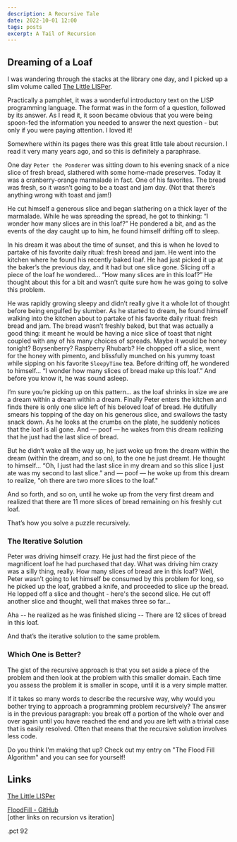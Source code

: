 ```yaml
---
description: A Recursive Tale
date: 2022-10-01 12:00
tags: posts
excerpt: A Tail of Recursion
---
```

## Dreaming of a Loaf

I was wandering through the stacks at the library one day, and I picked up a slim volume called 
[The Little LISPer](https://mitpress.mit.edu/books/little-lisper-trade-edition).

Practically a pamphlet, it was a wonderful introductory text on the LISP programming language. The format was in the form of a question, followed by its answer. As I read it, it soon became obvious that you were being spoon-fed the information you needed to answer the next question - but only if you were paying attention. I loved it!

 Somewhere within its pages there was this great little tale about recursion. I read it very many years ago, and so this is definitely a paraphrase.

One day `Peter the Ponderer` was sitting down to his evening snack of a nice slice of fresh bread, slathered with some home-made preserves. Today it was a cranberry-orange marmalade in fact.  One of his favorites. The bread was fresh, so it wasn’t going to be a toast and jam day. (Not that there’s anything wrong with toast and jam!)

He cut himself a generous slice and began slathering on a thick layer of the marmalade. While he was spreading the spread, he got to thinking: “I wonder how many slices are in this loaf?” He pondered a bit, and as the events of the day caught up to him, he found himself drifting off to sleep.

In his dream it was about the time of sunset, and this is when he loved to partake of his favorite daily ritual: fresh bread and jam.  He went into the kitchen where he found his recently baked loaf. He had just picked it up at the baker’s the previous day, and it had but one slice gone.  Slicing off a piece of the loaf he wondered… “How many slices are in this loaf?” He thought about this for a bit and wasn’t quite sure how he was going to solve this problem. 

He was rapidly growing sleepy and didn’t really give it a whole lot of thought before being engulfed by slumber. As he started to dream, he found himself walking into the kitchen about to partake of his favorite daily ritual: fresh bread and jam. The bread wasn’t freshly baked, but that was actually a good thing: it meant he would be having a nice slice of toast that night coupled with any of his many choices of spreads. Maybe it would be honey tonight? Boysenberry?  Raspberry Rhubarb?  He chopped off a slice, went for the honey with pimento, and blissfully munched on his yummy toast while sipping on his favorite `SleepyTime` tea.  Before drifting off, he wondered to himself… “I wonder how many slices of bread make up this loaf.” And before you know it, he was sound asleep.

I’m sure you’re picking up on this pattern… as the loaf shrinks in size we are a dream within a dream within a dream. Finally Peter enters the kitchen and finds there is only one slice left of his beloved loaf of bread. He dutifully smears his topping of the day on his generous slice, and swallows the tasty snack down. As he looks at the crumbs on the plate, he suddenly notices that the loaf is all gone. And — poof — he wakes from this dream realizing that he just had the last slice of bread.

But he didn’t wake all the way up, he just woke up from the dream within the dream (within the dream, and so on), to the one he just dreamt. He thought to himself… “Oh, I just had the last slice in my dream and so this slice I just ate was my second to last slice.” and — poof — he woke up from this dream to realize, "oh there are two more slices to the loaf." 

And so forth, and so on, until he woke up from the very first dream and realized that there are 11 more slices of bread remaining on his freshly cut loaf.

That’s how you solve a puzzle recursively.

### The Iterative Solution

Peter was driving himself crazy.  He just had the first piece of the magnificent loaf he had purchased that day. What was driving him crazy was a silly thing, really. How many slices of bread are in this loaf?  Well, Peter wasn’t going to let himself be consumed by this problem for long, so he picked up the loaf, grabbed a knife, and proceeded to slice up the bread. He lopped off a slice and thought - here's the second slice. He cut off another slice and thought, well that makes three so far... 

Aha -- he realized as he was finished slicing -- There are 12 slices of bread in this loaf.

And that’s the iterative solution to the same problem.

### Which One is Better?

The gist of the recursive approach is that you set aside a piece of the problem and then look at the problem with this smaller domain. Each time you assess the problem it is smaller in scope, until it is a very simple matter.

If it takes so many words to describe the recursive way, why would you bother trying to approach a programming problem recursively?  The answer is in the previous paragraph: you break off a portion of the whole over and over again until you have reached the end and you are left with a trivial case that is easily resolved. Often that means that the recursive solution involves less code. 

Do you think I'm making that up? Check out my entry on "The Flood Fill Algorithm" and you can see for yourself!

## Links

[The Little LISPer](https://mitpress.mit.edu/books/little-lisper-trade-edition)

[FloodFill - GitHub](https://github/mozahler/FloodFill/Readme)  
[other links on recursion vs iteration]  

.pct 92
